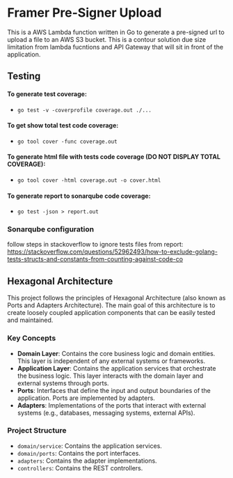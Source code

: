 # Framer Pre-Signer Upload

<!-- trigger gh action 2 -->

This is a AWS Lambda function written in Go to generate a pre-signed url to upload a file to an AWS S3 bucket. This is a contour solution due size limitation from lambda fucntions and API Gateway that will sit in front of the application.

## Testing

#### To generate test coverage:
- `go test -v -coverprofile coverage.out ./...`

#### To get show total test code coverage:
- `go tool cover -func coverage.out`

#### To generate html file with tests code coverage (DO NOT DISPLAY TOTAL COVERAGE):
- `go tool cover -html coverage.out -o cover.html`

#### To generate report to sonarqube code coverage:
- `go test -json > report.out`

### Sonarqube configuration

follow steps in stackoverflow to ignore tests files from report:
https://stackoverflow.com/questions/52962493/how-to-exclude-golang-tests-structs-and-constants-from-counting-against-code-co

## Hexagonal Architecture

This project follows the principles of Hexagonal Architecture (also known as Ports and Adapters Architecture). The main goal of this architecture is to create loosely coupled application components that can be easily tested and maintained.

### Key Concepts

- **Domain Layer**: Contains the core business logic and domain entities. This layer is independent of any external systems or frameworks.
- **Application Layer**: Contains the application services that orchestrate the business logic. This layer interacts with the domain layer and external systems through ports.
- **Ports**: Interfaces that define the input and output boundaries of the application. Ports are implemented by adapters.
- **Adapters**: Implementations of the ports that interact with external systems (e.g., databases, messaging systems, external APIs).

### Project Structure

- `domain/service`: Contains the application services.
- `domain/ports`: Contains the port interfaces.
- `adapters`: Contains the adapter implementations.
- `controllers`: Contains the REST controllers.
